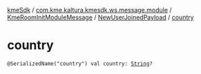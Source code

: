[kmeSdk](../../../index.md) / [com.kme.kaltura.kmesdk.ws.message.module](../../index.md) / [KmeRoomInitModuleMessage](../index.md) / [NewUserJoinedPayload](index.md) / [country](./country.md)

# country

`@SerializedName("country") val country: `[`String`](https://kotlinlang.org/api/latest/jvm/stdlib/kotlin/-string/index.html)`?`